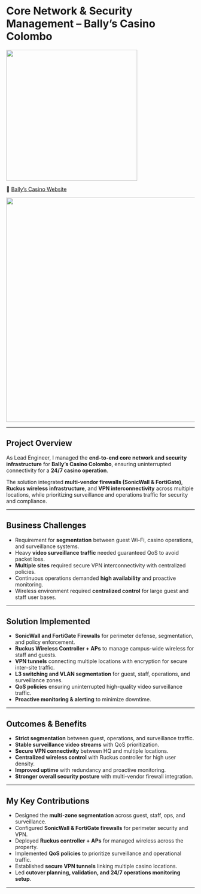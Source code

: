 # Core Network & Security Management – Bally’s Casino Colombo  
<p>
  <img src="https://img.shields.io/badge/Role-Lead%20Network%20%26%20Security%20Engineer-blue" width="350">
</p>

🔗 [Bally’s Casino Website](https://www.ballyscolombo.com/)  

<img src="https://img.shields.io/badge/Sanitized-All%20configs%2C%20IPs%20%26%20diagrams%20are%20sanitized.%20No%20customer%20data%20exposed.-red" width="600">

---

## Project Overview
As Lead Engineer, I managed the **end-to-end core network and security infrastructure** for **Bally’s Casino Colombo**, ensuring uninterrupted connectivity for a **24/7 casino operation**.  

The solution integrated **multi-vendor firewalls (SonicWall & FortiGate)**, **Ruckus wireless infrastructure**, and **VPN interconnectivity** across multiple locations, while prioritizing surveillance and operations traffic for security and compliance.  

---

## Business Challenges
- Requirement for **segmentation** between guest Wi-Fi, casino operations, and surveillance systems.  
- Heavy **video surveillance traffic** needed guaranteed QoS to avoid packet loss.  
- **Multiple sites** required secure VPN interconnectivity with centralized policies.  
- Continuous operations demanded **high availability** and proactive monitoring.  
- Wireless environment required **centralized control** for large guest and staff user bases.  

---

## Solution Implemented
- **SonicWall and FortiGate Firewalls** for perimeter defense, segmentation, and policy enforcement.  
- **Ruckus Wireless Controller + APs** to manage campus-wide wireless for staff and guests.  
- **VPN tunnels** connecting multiple locations with encryption for secure inter-site traffic.  
- **L3 switching and VLAN segmentation** for guest, staff, operations, and surveillance zones.  
- **QoS policies** ensuring uninterrupted high-quality video surveillance traffic.  
- **Proactive monitoring & alerting** to minimize downtime.  

---

## Outcomes & Benefits
- **Strict segmentation** between guest, operations, and surveillance traffic.  
- **Stable surveillance video streams** with QoS prioritization.  
- **Secure VPN connectivity** between HQ and multiple locations.  
- **Centralized wireless control** with Ruckus controller for high user density.  
- **Improved uptime** with redundancy and proactive monitoring.  
- **Stronger overall security posture** with multi-vendor firewall integration.  

---

## My Key Contributions
- Designed the **multi-zone segmentation** across guest, staff, ops, and surveillance.  
- Configured **SonicWall & FortiGate firewalls** for perimeter security and VPN.  
- Deployed **Ruckus controller + APs** for managed wireless across the property.  
- Implemented **QoS policies** to prioritize surveillance and operational traffic.  
- Established **secure VPN tunnels** linking multiple casino locations.  
- Led **cutover planning, validation, and 24/7 operations monitoring setup**.  

---

